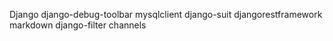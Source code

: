 Django
django-debug-toolbar
mysqlclient
django-suit
djangorestframework
markdown
django-filter
channels
